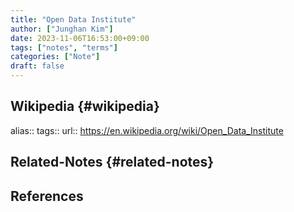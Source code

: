 ```yaml
---
title: "Open Data Institute"
author: ["Junghan Kim"]
date: 2023-11-06T16:53:00+09:00
tags: ["notes", "terms"]
categories: ["Note"]
draft: false
---
```


## Wikipedia {#wikipedia}

alias:: tags:: url:: <https://en.wikipedia.org/wiki/Open_Data_Institute>


## Related-Notes {#related-notes}

## References

<style>.csl-entry{text-indent: -1.5em; margin-left: 1.5em;}</style><div class="csl-bib-body">
</div>
